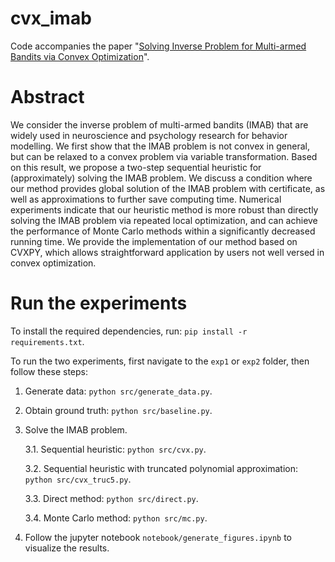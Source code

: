 # cvx_imab

Code accompanies the paper "[Solving Inverse Problem for Multi-armed Bandits via Convex Optimization](https://arxiv.org/abs/2501.18945)".

# Abstract
We consider the inverse problem of multi-armed bandits (IMAB) that are widely used in neuroscience and psychology research for behavior modelling.
We first show that the IMAB problem is not convex in general, but can be relaxed to a convex problem via variable transformation.
Based on this result, we propose a two-step sequential heuristic for (approximately) solving the IMAB problem.
We discuss a condition where our method provides global solution of the IMAB problem with certificate, as well as approximations to further save computing time.
Numerical experiments indicate that our heuristic method is more robust than directly solving the IMAB problem via repeated local optimization, and can achieve the performance of Monte Carlo methods within a significantly decreased running time.
We provide the implementation of our method based on CVXPY, which allows straightforward application by users not well versed in convex optimization.

# Run the experiments

To install the required dependencies, run: `pip install -r requirements.txt`.

To run the two experiments, first navigate to the `exp1` or `exp2` folder, then follow these steps:

1. Generate data: `python src/generate_data.py`.

2. Obtain ground truth: `python src/baseline.py`.

3. Solve the IMAB problem.

    3.1. Sequential heuristic: `python src/cvx.py`.
    
    3.2. Sequential heuristic with truncated polynomial approximation: `python src/cvx_truc5.py`.
    
    3.3. Direct method: `python src/direct.py`.
    
    3.4. Monte Carlo method: `python src/mc.py`.

4. Follow the jupyter notebook `notebook/generate_figures.ipynb` to visualize the results.
